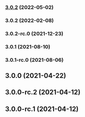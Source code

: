 ### [3.0.2](https://github.com/BitGo/BitGoJS/compare/@bitgo/blake2b@3.0.2...@bitgo/blake2b@3.0.2) (2022-05-02)

### 3.0.2 (2022-02-08)

### 3.0.2-rc.0 (2021-12-23)

### 3.0.1 (2021-08-10)

### 3.0.1-rc.0 (2021-08-06)

## 3.0.0 (2021-04-22)

## 3.0.0-rc.2 (2021-04-12)

## 3.0.0-rc.1 (2021-04-12)

